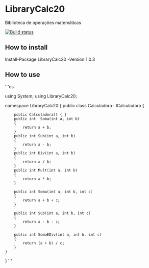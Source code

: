 # LibraryCalc20
Biblioteca de operações matemáticas

[![Build status](https://ci.appveyor.com/api/projects/status/7et2wx35ci0yfsy2/branch/master?svg=true)](https://ci.appveyor.com/project/Citrangulo/librarycalc20/branch/master)

## How to install
Install-Package LibraryCalc20 -Version 1.0.3

## How to use

'''cs

using System;
using LibraryCalc20;

namespace LibraryCalc20
{
    public class Calculadora : ICalculadora
    {

        public Calculadora() { }
        public int  Soma(int a, int b)
        {
            return a + b;
        }
        public int Sub(int a, int b)
        {
            return a - b;
        }
        public int Div(int a, int b)
        {
            return a / b;
        }
        public int Mult(int a, int b)
        {
            return a * b;
        }

        public int Soma(int a, int b, int c)
        {
            return a + b + c;
        }

        public int Sub(int a, int b, int c)
        {
            return a - b - c;
        }

        public int SomaEDiv(int a, int b, int c)
        {
            return (a + b) / c;
        }
    }
}
'''
